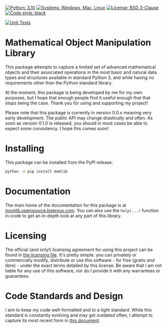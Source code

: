 [![Python: 3.10](https://img.shields.io/badge/Python-3.10-blue.svg)](https://www.python.org/)
[![Systems: Windows, Mac, Linux](https://img.shields.io/badge/Systems-Windows%2C%20Mac%2C%20Linux-blue.svg)]()
[![License: BSD 3-Clause](https://img.shields.io/badge/License-BSD_3--Clause-blue.svg)](https://opensource.org/licenses/BSD-3-Clause)
[![Code style: black](https://img.shields.io/badge/Style-Black%2C%20PEP--8-blue.svg)](https://github.com/psf/black)

[![Unit Tests](https://github.com/B-Roux/momlib/actions/workflows/tests.yml/badge.svg)](https://github.com/B-Roux/momlib/actions/workflows/tests.yml)

# Mathematical Object Manipulation Library

This package attempts to capture a limited set of advanced mathematical objects and their associated operations in the most basic and natural data types and structures available in standard Python 3, and while having no requirements other than the Python standard library.

At the moment, this package is being developed by me for my own purposes, but I hope that enough people find it useful enough that that stops being the case. Thank you for using and supporting my project!

Please note that this package is currently in version 0.0.x meaning very early development. The public API may change drastically and often. As soon as version 0.1.0 is released, you should in most cases be able to expect some consistency. I hope this comes soon!

# Installing

This package can be installed from the PyPI release:

```sh
python -m pip install momlib
```

# Documentation
The main home of the documentation for this package is at [momlib.opensource.bgeroux.com](https://momlib.opensource.bgeroux.com/). You can also use the `help(...)` function in-code to get an in-depth look at any part of this library.

# Licensing
The official (and only!) licensing agreement for using this project can be found in [the licensing file](./LICENSE.md). It's pretty simple: you can privately or commercially modify, distribute or use this software - for free (gratis *and* libre) - under the exact terms detailed by this license. Be aware that I am not liable for any use of this software, nor do I provide it with any warrantees or guarantees.

# Code Standards and Design
I aim to keep my code well-formatted and to a tight standard. While this standard is constantly evolving and may get outdated often, I attempt to capture its most recent form in [this document](./design/code_conventions.md).
